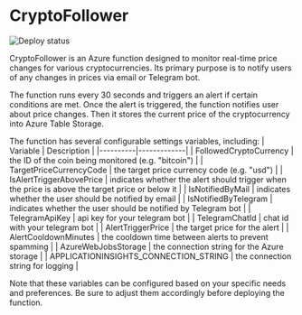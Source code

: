 # CryptoFollower

![Deploy status](https://github.com/mannaayd/CryptoFollower/actions/workflows/azure-functions-app-dotnet.yml/badge.svg)

CryptoFollower is an Azure function designed to monitor real-time price changes for various cryptocurrencies. Its primary purpose is to notify users of any changes in prices via email or Telegram bot. 

The function runs every 30 seconds and triggers an alert if certain conditions are met. Once the alert is triggered, the function notifies user about price changes. Then it stores the current price of the cryptocurrency into Azure Table Storage.

The function has several configurable settings variables, including:
| Variable | Description |
|----------|-------------|
| FollowedCryptoCurrency | the ID of the coin being monitored (e.g. "bitcoin") |
| TargetPriceCurrencyCode | the target price currency code (e.g. "usd") |
| IsAlertTriggerAbovePrice | indicates whether the alert should trigger when the price is above the target price or below it |
| IsNotifiedByMail | indicates whether the user should be notified by email |
| IsNotifiedByTelegram | indicates whether the user should be notified by Telegram bot |
| TelegramApiKey | api key for your telegram bot |
| TelegramChatId | chat id with your telegram bot |
| AlertTriggerPrice | the target price for the alert |
| AlertCooldownMinutes | the cooldown time between alerts to prevent spamming |
| AzureWebJobsStorage | the connection string for the Azure storage |
| APPLICATIONINSIGHTS_CONNECTION_STRING | the connection string for logging |

Note that these variables can be configured based on your specific needs and preferences. Be sure to adjust them accordingly before deploying the function.
